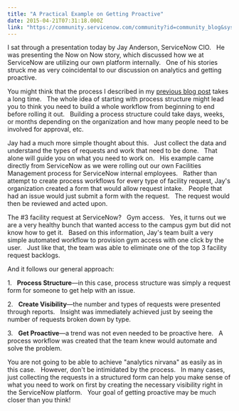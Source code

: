 ```yaml
---
title: "A Practical Example on Getting Proactive"
date: 2015-04-21T07:31:18.000Z
link: "https://community.servicenow.com/community?id=community_blog&sys_id=84dc2665dbd0dbc01dcaf3231f96190e"
---
```

<p>I sat through a presentation today by Jay Anderson, ServiceNow CIO.   He was presenting the Now on Now story, which discussed how we at ServiceNow are utilizing our own platform internally.   One of his stories struck me as very coincidental to our discussion on analytics and getting proactive.</p><p></p><p>You might think that the process I described in my <a title="" _jive_internal="true" href="/community/knowledge-user-conference/knowledge15/network/blog/2015/04/19/your-journey-to-process-improvement-with-performance-analytics">previous blog post</a> takes a long time.   The whole idea of starting with process structure might lead you to think you need to build a whole workflow from beginning to end before rolling it out.   Building a process structure could take days, weeks, or months depending on the organization and how many people need to be involved for approval, etc.</p><p></p><p>Jay had a much more simple thought about this.   Just collect the data and understand the types of requests and work that need to be done.   That alone will guide you on what you need to work on.   His example came directly from ServiceNow as we were rolling out our own Facilities Management process for ServiceNow internal employees.   Rather than attempt to create process workflows for every type of facility request, Jay's organization created a form that would allow request intake.   People that had an issue would just submit a form with the request.   The request would then be reviewed and acted upon.</p><p></p><p>The #3 facility request at ServiceNow?   Gym access.   Yes, it turns out we are a very healthy bunch that wanted access to the campus gym but did not know how to get it.   Based on this information, Jay's team built a very simple automated workflow to provision gym access with one click by the user.   Just like that, the team was able to eliminate one of the top 3 facility request backlogs.</p><p></p><p>And it follows our general approach:</p><p></p><p>1.   <strong>Process Structure</strong>—in this case, process structure was simply a request form for someone to get help with an issue.</p><p>2.   <strong>Create Visibility</strong>—the number and types of requests were presented through reports.   Insight was immediately achieved just by seeing the number of requests broken down by type.</p><p>3.   <strong>Get Proactive</strong>—a trend was not even needed to be proactive here.   A process workflow was created that the team knew would automate and solve the problem.</p><p></p><p>You are not going to be able to achieve "analytics nirvana" as easily as in this case.   However, don't be intimidated by the process.   In many cases, just collecting the requests in a structured form can help you make sense of what you need to work on first by creating the necessary visibility right in the ServiceNow platform.   Your goal of getting proactive may be much closer than you think!</p>
